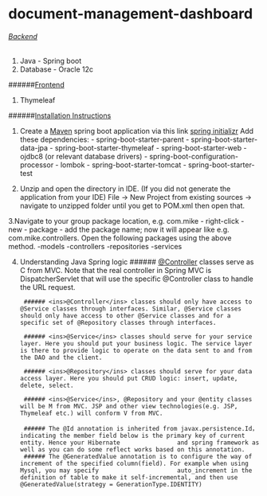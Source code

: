 # document-management-dashboard
###### <ins>Backend</ins>
1. Java - Spring boot
2. Database - Oracle 12c

######<ins>Frontend</ins>
1. Thymeleaf

######<ins>Installation Instructions</ins>
1. Create a [Maven](https://maven.apache.org/what-is-maven.html) spring boot application via this link [spring initializr](https://start.spring.io/)
        Add these dependencies:
        - spring-boot-starter-parent
        - spring-boot-starter-data-jpa
        - spring-boot-starter-thymeleaf
        - spring-boot-starter-web
        - ojdbc8 (or relevant database drivers)
        - spring-boot-configuration-processor
        - lombok
        - spring-boot-starter-tomcat
        - spring-boot-starter-test
      
2. Unzip and open the directory in IDE. (If you did not generate the application from your IDE)
        File -> New Project from existing sources -> navigate to unzipped folder until you get to POM.xml then open that.

3.Navigate to your group package location, e.g. com.mike - right-click - new - package - add the package name;
        now it will appear like e.g. com.mike.controllers. Open the following packages using the above method.
        -models
        -controllers
        -repositories
        -services
        
4. Understanding Java Spring logic
        ###### <ins>@Controller</ins> classes serve as C from MVC. Note that the real controller in Spring MVC is DispatcherServlet that will use the specific @Controller class to handle the URL request.

        ###### <ins>@Controller</ins> classes should only have access to @Service classes through interfaces. Similar, @Service classes should only have access to other @Service classes and for a specific set of @Repository classes through interfaces.

        ###### <ins>@Service</ins> classes should serve for your service layer. Here you should put your business logic. The service layer is there to provide logic to operate on the data sent to and from the DAO and the client.

        ###### <ins>@Repository</ins> classes should serve for your data access layer. Here you should put CRUD logic: insert, update, delete, select.

        ###### <ins>@Service</ins>, @Repository and your @entity classes will be M from MVC. JSP and other view technologies(e.g. JSP, Thymeleaf etc.) will conform V from MVC.

        ###### The @Id annotation is inherited from javax.persistence.Id， indicating the member field below is the primary key of current entity. Hence your Hibernate                and spring framework as well as you can do some reflect works based on this annotation.
        ###### The @GeneratedValue annotation is to configure the way of increment of the specified column(field). For example when using Mysql, you may specify                      auto_increment in the definition of table to make it self-incremental, and then use @GeneratedValue(strategy = GenerationType.IDENTITY)


        
        


